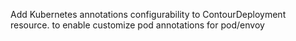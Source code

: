 Add Kubernetes annotations configurability to ContourDeployment resource. to enable customize pod annotations for pod/envoy
